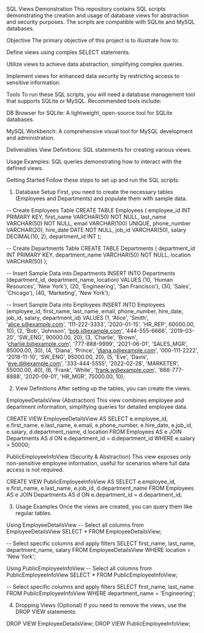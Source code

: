 SQL Views Demonstration
This repository contains SQL scripts demonstrating the creation and usage of database views for abstraction and security purposes. The scripts are compatible with SQLite and MySQL databases.

Objective
The primary objective of this project is to illustrate how to:

Define views using complex SELECT statements.

Utilize views to achieve data abstraction, simplifying complex queries.

Implement views for enhanced data security by restricting access to sensitive information.

Tools
To run these SQL scripts, you will need a database management tool that supports SQLite or MySQL. Recommended tools include:

DB Browser for SQLite: A lightweight, open-source tool for SQLite databases.

MySQL Workbench: A comprehensive visual tool for MySQL development and administration.

Deliverables
View Definitions: SQL statements for creating various views.

Usage Examples: SQL queries demonstrating how to interact with the defined views.

Getting Started
Follow these steps to set up and run the SQL scripts:

1. Database Setup
First, you need to create the necessary tables (Employees and Departments) and populate them with sample data.

-- Create Employees Table
CREATE TABLE Employees (
    employee_id INT PRIMARY KEY,
    first_name VARCHAR(50) NOT NULL,
    last_name VARCHAR(50) NOT NULL,
    email VARCHAR(100) UNIQUE,
    phone_number VARCHAR(20),
    hire_date DATE NOT NULL,
    job_id VARCHAR(50),
    salary DECIMAL(10, 2),
    department_id INT
);

-- Create Departments Table
CREATE TABLE Departments (
    department_id INT PRIMARY KEY,
    department_name VARCHAR(50) NOT NULL,
    location VARCHAR(50)
);

-- Insert Sample Data into Departments
INSERT INTO Departments (department_id, department_name, location) VALUES
(10, 'Human Resources', 'New York'),
(20, 'Engineering', 'San Francisco'),
(30, 'Sales', 'Chicago'),
(40, 'Marketing', 'New York');

-- Insert Sample Data into Employees
INSERT INTO Employees (employee_id, first_name, last_name, email, phone_number, hire_date, job_id, salary, department_id) VALUES
(1, 'Alice', 'Smith', 'alice.s@example.com', '111-222-3333', '2020-01-15', 'HR_REP', 60000.00, 10),
(2, 'Bob', 'Johnson', 'bob.j@example.com', '444-555-6666', '2019-03-20', 'SW_ENG', 90000.00, 20),
(3, 'Charlie', 'Brown', 'charlie.b@example.com', '777-888-9999', '2021-06-01', 'SALES_MGR', 85000.00, 30),
(4, 'Diana', 'Prince', 'diana.p@example.com', '000-111-2222', '2018-11-10', 'SW_ENG', 95000.00, 20),
(5, 'Eve', 'Davis', 'eve.d@example.com', '333-444-5555', '2022-02-28', 'MARKETER', 55000.00, 40),
(6, 'Frank', 'White', 'frank.w@example.com', '666-777-8888', '2020-09-01', 'HR_MGR', 75000.00, 10);

2. View Definitions
After setting up the tables, you can create the views.

EmployeeDetailsView (Abstraction)
This view combines employee and department information, simplifying queries for detailed employee data.

CREATE VIEW EmployeeDetailsView AS
SELECT
    e.employee_id,
    e.first_name,
    e.last_name,
    e.email,
    e.phone_number,
    e.hire_date,
    e.job_id,
    e.salary,
    d.department_name,
    d.location
FROM
    Employees AS e
JOIN
    Departments AS d ON e.department_id = d.department_id
WHERE
    e.salary > 50000;

PublicEmployeeInfoView (Security & Abstraction)
This view exposes only non-sensitive employee information, useful for scenarios where full data access is not required.

CREATE VIEW PublicEmployeeInfoView AS
SELECT
    e.employee_id,
    e.first_name,
    e.last_name,
    e.job_id,
    d.department_name
FROM
    Employees AS e
JOIN
    Departments AS d ON e.department_id = d.department_id;

3. Usage Examples
Once the views are created, you can query them like regular tables.

Using EmployeeDetailsView
-- Select all columns from EmployeeDetailsView
SELECT *
FROM EmployeeDetailsView;

-- Select specific columns and apply filters
SELECT
    first_name,
    last_name,
    department_name,
    salary
FROM
    EmployeeDetailsView
WHERE
    location = 'New York';

Using PublicEmployeeInfoView
-- Select all columns from PublicEmployeeInfoView
SELECT *
FROM PublicEmployeeInfoView;

-- Select specific columns and apply filters
SELECT
    first_name,
    last_name
FROM
    PublicEmployeeInfoView
WHERE
    department_name = 'Engineering';

4. Dropping Views (Optional)
If you need to remove the views, use the DROP VIEW statements:

DROP VIEW EmployeeDetailsView;
DROP VIEW PublicEmployeeInfoView;
